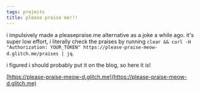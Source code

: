 ```yaml
---
tags: projects
title: please praise me!!!
---
```


i impulsively made a pleasepraise.me alternative as a joke a while ago. it's super low effort, i literally check the praises by running `clear && curl -H "Authorization: YOUR_TOKEN" https://please-praise-meow-d.glitch.me/praises | jq`.

i figured i should probably put it on the blog, so here it is!

[https://please-praise-meow-d.glitch.me](https://please-praise-meow-d.glitch.me)
